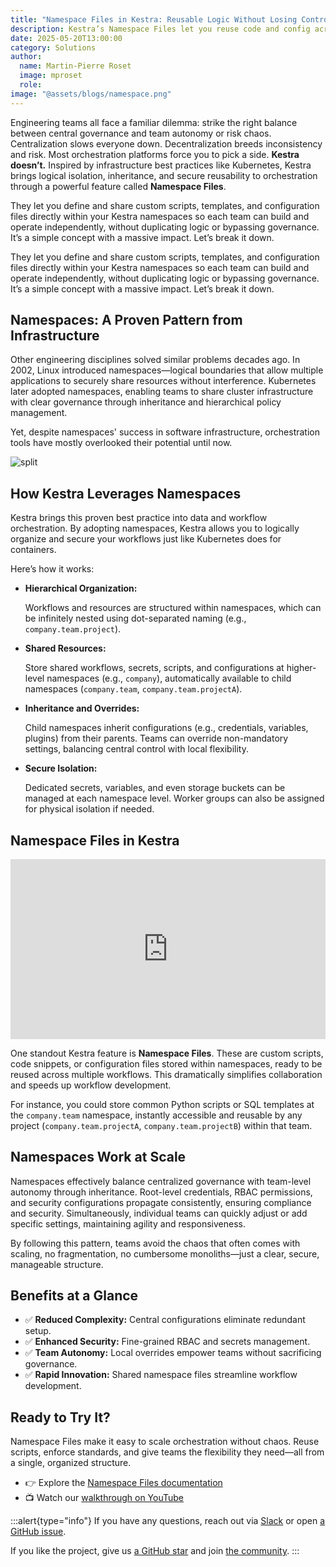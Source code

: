 ```yaml
---
title: "Namespace Files in Kestra: Reusable Logic Without Losing Control"
description: Kestra’s Namespace Files let you reuse code and config across workflows without giving up structure, security, or speed.
date: 2025-05-20T13:00:00
category: Solutions
author:
  name: Martin-Pierre Roset
  image: mproset
  role:
image: "@assets/blogs/namespace.png"
---
```

Engineering teams all face a familiar dilemma: strike the right balance between central governance and team autonomy or risk chaos. Centralization slows everyone down. Decentralization breeds inconsistency and risk. Most orchestration platforms force you to pick a side. **Kestra doesn’t.** Inspired by infrastructure best practices like Kubernetes, Kestra brings logical isolation, inheritance, and secure reusability to orchestration through a powerful feature called **Namespace Files**.

They let you define and share custom scripts, templates, and configuration files directly within your Kestra namespaces so each team can build and operate independently, without duplicating logic or bypassing governance. It’s a simple concept with a massive impact. Let’s break it down.

They let you define and share custom scripts, templates, and configuration files directly within your Kestra namespaces so each team can build and operate independently, without duplicating logic or bypassing governance. It’s a simple concept with a massive impact. Let’s break it down.

## Namespaces: A Proven Pattern from Infrastructure

Other engineering disciplines solved similar problems decades ago. In 2002, Linux introduced namespaces—logical boundaries that allow multiple applications to securely share resources without interference. Kubernetes later adopted namespaces, enabling teams to share cluster infrastructure with clear governance through inheritance and hierarchical policy management.

Yet, despite namespaces' success in software infrastructure, orchestration tools have mostly overlooked their potential until now.

![split](@assets/blogs/namespace-files/split.jpg)

## How Kestra Leverages Namespaces

Kestra brings this proven best practice into data and workflow orchestration. By adopting namespaces, Kestra allows you to logically organize and secure your workflows just like Kubernetes does for containers.

Here’s how it works:

- **Hierarchical Organization:**

    Workflows and resources are structured within namespaces, which can be infinitely nested using dot-separated naming (e.g., `company.team.project`).

- **Shared Resources:**

    Store shared workflows, secrets, scripts, and configurations at higher-level namespaces (e.g., `company`), automatically available to child namespaces (`company.team`, `company.team.projectA`).

- **Inheritance and Overrides:**

    Child namespaces inherit configurations (e.g., credentials, variables, plugins) from their parents. Teams can override non-mandatory settings, balancing central control with local flexibility.

- **Secure Isolation:**

    Dedicated secrets, variables, and even storage buckets can be managed at each namespace level. Worker groups can also be assigned for physical isolation if needed.


## Namespace Files in Kestra

<div style="position: relative; padding-bottom: calc(48.95833333333333% + 41px); height: 0; width: 100%;"><iframe src="https://demo.arcade.software/o0JhnzDc0tRNlNu5AIUR?embed&embed_mobile=tab&embed_desktop=inline&show_copy_link=true" title="Namespaces | Kestra" frameborder="0" loading="lazy" webkitallowfullscreen mozallowfullscreen allowfullscreen allow="clipboard-write" style="position: absolute; top: 0; left: 0; width: 100%; height: 100%; color-scheme: light;" ></iframe></div>

One standout Kestra feature is **Namespace Files**. These are custom scripts, code snippets, or configuration files stored within namespaces, ready to be reused across multiple workflows. This dramatically simplifies collaboration and speeds up workflow development.

For instance, you could store common Python scripts or SQL templates at the `company.team` namespace, instantly accessible and reusable by any project (`company.team.projectA`, `company.team.projectB`) within that team.

## Namespaces Work at Scale

Namespaces effectively balance centralized governance with team-level autonomy through inheritance. Root-level credentials, RBAC permissions, and security configurations propagate consistently, ensuring compliance and security. Simultaneously, individual teams can quickly adjust or add specific settings, maintaining agility and responsiveness.

By following this pattern, teams avoid the chaos that often comes with scaling, no fragmentation, no cumbersome monoliths—just a clear, secure, manageable structure.

## Benefits at a Glance

- ✅ **Reduced Complexity:** Central configurations eliminate redundant setup.
- ✅ **Enhanced Security:** Fine-grained RBAC and secrets management.
- ✅ **Team Autonomy:** Local overrides empower teams without sacrificing governance.
- ✅ **Rapid Innovation:** Shared namespace files streamline workflow development.



## Ready to Try It?

 Namespace Files make it easy to scale orchestration without chaos. Reuse scripts, enforce standards, and give teams the flexibility they need—all from a single, organized structure.

- 👉 Explore the [Namespace Files documentation](https://kestra.io/docs/concepts/namespace-files)
- 📺 Watch our [walkthrough on YouTube](https://youtu.be/BeQNI2XRddA)

:::alert{type="info"}
If you have any questions, reach out via [Slack](https://kestra.io/slack) or open [a GitHub issue](https://github.com/kestra-io/kestra).

If you like the project, give us [a GitHub star](https://github.com/kestra-io/kestra) and join [the community](https://kestra.io/slack).
:::
